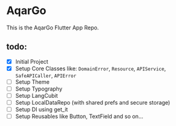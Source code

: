 # AqarGo

This is the AqarGo Flutter App Repo.

## todo: 
- [x] Initial Project
- [x] Setup Core Classes like: `DomainError`, `Resource`, `APIService`, `SafeAPICaller`, `APIError`
- [ ] Setup Theme
- [ ] Setup Typography
- [ ] Setup LangCubit
- [ ] Setup LocalDataRepo (with shared prefs and secure storage)
- [ ] Setup DI using get_it
- [ ] Setup Reusables like Button, TextField and so on...
